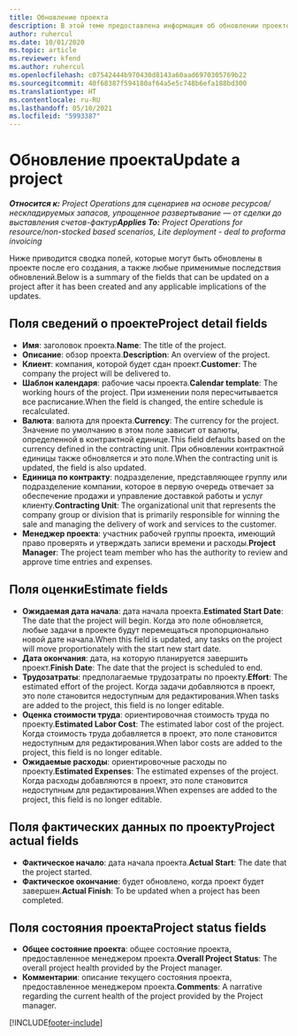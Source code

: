 ```yaml
---
title: Обновление проекта
description: В этой теме предоставлена информация об обновлении проектов в Project Operations.
author: ruhercul
ms.date: 10/01/2020
ms.topic: article
ms.reviewer: kfend
ms.author: ruhercul
ms.openlocfilehash: c07542444b970430d8143a60aad6970305769b22
ms.sourcegitcommit: 40f68387f594180af64a5e5c748b6efa188bd300
ms.translationtype: HT
ms.contentlocale: ru-RU
ms.lasthandoff: 05/10/2021
ms.locfileid: "5993387"
---
```

# <a name="update-a-project"></a><span data-ttu-id="7ea27-103">Обновление проекта</span><span class="sxs-lookup"><span data-stu-id="7ea27-103">Update a project</span></span>

<span data-ttu-id="7ea27-104">_**Относится к:** Project Operations для сценариев на основе ресурсов/нескладируемых запасов, упрощенное развертывание — от сделки до выставления счетов-фактур_</span><span class="sxs-lookup"><span data-stu-id="7ea27-104">_**Applies To:** Project Operations for resource/non-stocked based scenarios, Lite deployment - deal to proforma invoicing_</span></span>

<span data-ttu-id="7ea27-105">Ниже приводится сводка полей, которые могут быть обновлены в проекте после его создания, а также любые применимые последствия обновлений.</span><span class="sxs-lookup"><span data-stu-id="7ea27-105">Below is a summary of the fields that can be updated on a project after it has been created and any applicable implications of the updates.</span></span>

## <a name="project-detail-fields"></a><span data-ttu-id="7ea27-106">Поля сведений о проекте</span><span class="sxs-lookup"><span data-stu-id="7ea27-106">Project detail fields</span></span>

- <span data-ttu-id="7ea27-107">**Имя**: заголовок проекта.</span><span class="sxs-lookup"><span data-stu-id="7ea27-107">**Name**: The title of the project.</span></span>
- <span data-ttu-id="7ea27-108">**Описание**: обзор проекта.</span><span class="sxs-lookup"><span data-stu-id="7ea27-108">**Description**: An overview of the project.</span></span>
- <span data-ttu-id="7ea27-109">**Клиент**: компания, которой будет сдан проект.</span><span class="sxs-lookup"><span data-stu-id="7ea27-109">**Customer**: The company the project will be delivered to.</span></span>
- <span data-ttu-id="7ea27-110">**Шаблон календаря**: рабочие часы проекта.</span><span class="sxs-lookup"><span data-stu-id="7ea27-110">**Calendar template**: The working hours of the project.</span></span> <span data-ttu-id="7ea27-111">При изменении поля пересчитывается все расписание.</span><span class="sxs-lookup"><span data-stu-id="7ea27-111">When the field is changed, the entire schedule is recalculated.</span></span>
- <span data-ttu-id="7ea27-112">**Валюта**: валюта для проекта.</span><span class="sxs-lookup"><span data-stu-id="7ea27-112">**Currency**: The currency for the project.</span></span> <span data-ttu-id="7ea27-113">Значение по умолчанию в этом поле зависит от валюты, определенной в контрактной единице.</span><span class="sxs-lookup"><span data-stu-id="7ea27-113">This field defaults based on the currency defined in the contracting unit.</span></span> <span data-ttu-id="7ea27-114">При обновлении контрактной единицы также обновляется и это поле.</span><span class="sxs-lookup"><span data-stu-id="7ea27-114">When the contracting unit is updated, the field is also updated.</span></span>
- <span data-ttu-id="7ea27-115">**Единица по контракту**: подразделение, представляющее группу или подразделение компании, которое в первую очередь отвечает за обеспечение продажи и управление доставкой работы и услуг клиенту.</span><span class="sxs-lookup"><span data-stu-id="7ea27-115">**Contracting Unit**: The organizational unit that represents the company group or division that is primarily responsible for winning the sale and managing the delivery of work and services to the customer.</span></span> 
- <span data-ttu-id="7ea27-116">**Менеджер проекта**: участник рабочей группы проекта, имеющий право проверять и утверждать записи времени и расходы.</span><span class="sxs-lookup"><span data-stu-id="7ea27-116">**Project Manager**: The project team member who has the authority to review and approve time entries and expenses.</span></span>

## <a name="estimate-fields"></a><span data-ttu-id="7ea27-117">Поля оценки</span><span class="sxs-lookup"><span data-stu-id="7ea27-117">Estimate fields</span></span>

- <span data-ttu-id="7ea27-118">**Ожидаемая дата начала**: дата начала проекта.</span><span class="sxs-lookup"><span data-stu-id="7ea27-118">**Estimated Start Date**: The date that the project will begin.</span></span> <span data-ttu-id="7ea27-119">Когда это поле обновляется, любые задачи в проекте будут перемещаться пропорционально новой дате начала.</span><span class="sxs-lookup"><span data-stu-id="7ea27-119">When this field is updated, any tasks on the project will move proportionately with the start new start date.</span></span>
- <span data-ttu-id="7ea27-120">**Дата окончания**: дата, на которую планируется завершить проект.</span><span class="sxs-lookup"><span data-stu-id="7ea27-120">**Finish Date**: The date that the project is scheduled to end.</span></span>
- <span data-ttu-id="7ea27-121">**Трудозатраты**: предполагаемые трудозатраты по проекту.</span><span class="sxs-lookup"><span data-stu-id="7ea27-121">**Effort**: The estimated effort of the project.</span></span> <span data-ttu-id="7ea27-122">Когда задачи добавляются в проект, это поле становится недоступным для редактирования.</span><span class="sxs-lookup"><span data-stu-id="7ea27-122">When tasks are added to the project, this field is no longer editable.</span></span>
- <span data-ttu-id="7ea27-123">**Оценка стоимости труда**: ориентировочная стоимость труда по проекту.</span><span class="sxs-lookup"><span data-stu-id="7ea27-123">**Estimated Labor Cost**: The estimated labor cost of the project.</span></span> <span data-ttu-id="7ea27-124">Когда стоимость труда добавляется в проект, это поле становится недоступным для редактирования.</span><span class="sxs-lookup"><span data-stu-id="7ea27-124">When labor costs are added to the project, this field is no longer editable.</span></span>
- <span data-ttu-id="7ea27-125">**Ожидаемые расходы**: ориентировочные расходы по проекту.</span><span class="sxs-lookup"><span data-stu-id="7ea27-125">**Estimated Expenses**: The estimated expenses of the project.</span></span> <span data-ttu-id="7ea27-126">Когда расходы добавляются в проект, это поле становится недоступным для редактирования.</span><span class="sxs-lookup"><span data-stu-id="7ea27-126">When expenses are added to the project, this field is no longer editable.</span></span>

## <a name="project-actual-fields"></a><span data-ttu-id="7ea27-127">Поля фактических данных по проекту</span><span class="sxs-lookup"><span data-stu-id="7ea27-127">Project actual fields</span></span>
- <span data-ttu-id="7ea27-128">**Фактическое начало**: дата начала проекта.</span><span class="sxs-lookup"><span data-stu-id="7ea27-128">**Actual Start**: The date that the project started.</span></span>
- <span data-ttu-id="7ea27-129">**Фактическое окончание**: будет обновлено, когда проект будет завершен.</span><span class="sxs-lookup"><span data-stu-id="7ea27-129">**Actual Finish**: To be updated when a project has been completed.</span></span>

## <a name="project-status-fields"></a><span data-ttu-id="7ea27-130">Поля состояния проекта</span><span class="sxs-lookup"><span data-stu-id="7ea27-130">Project status fields</span></span>

- <span data-ttu-id="7ea27-131">**Общее состояние проекта**: общее состояние проекта, предоставленное менеджером проекта.</span><span class="sxs-lookup"><span data-stu-id="7ea27-131">**Overall Project Status**: The overall project health provided by the Project manager.</span></span>
- <span data-ttu-id="7ea27-132">**Комментарии**: описание текущего состояния проекта, предоставленное менеджером проекта.</span><span class="sxs-lookup"><span data-stu-id="7ea27-132">**Comments**: A narrative regarding the current health of the project provided by the Project manager.</span></span>



[!INCLUDE[footer-include](../includes/footer-banner.md)]